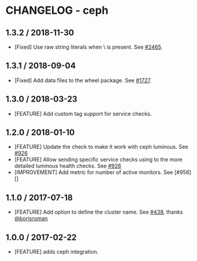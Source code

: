# CHANGELOG - ceph

## 1.3.2 / 2018-11-30

* [Fixed] Use raw string literals when \ is present. See [#2465](https://github.com/DataDog/integrations-core/pull/2465).

## 1.3.1 / 2018-09-04

* [Fixed] Add data files to the wheel package. See [#1727](https://github.com/DataDog/integrations-core/pull/1727).

## 1.3.0 / 2018-03-23

* [FEATURE] Add custom tag support for service checks.

## 1.2.0 / 2018-01-10

* [FEATURE] Update the check to make it work with ceph luminous. See [#926][]
* [FEATURE] Allow sending specific service checks using to the more detailed luminous health checks. See [#926][]
* [IMPROVEMENT] Add metric for number of active monitors. See [#956][]

## 1.1.0 / 2017-07-18

* [FEATURE] Add option to define the cluster name. See [#438][], thanks [@borisroman][]

## 1.0.0 / 2017-02-22

* [FEATURE] adds ceph integration.

<!--- The following link definition list is generated by PimpMyChangelog --->
[#438]: https://github.com/DataDog/integrations-core/issues/438
[#926]: https://github.com/DataDog/integrations-core/issues/926
[#926]: https://github.com/DataDog/integrations-core/issues/956
[@borisroman]: https://github.com/borisroman
